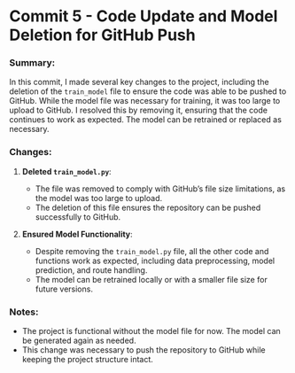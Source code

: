 # Commit 5 - Code Update and Model Deletion for GitHub Push

### Summary:
In this commit, I made several key changes to the project, including the deletion of the `train_model` file to ensure the code was able to be pushed to GitHub. While the model file was necessary for training, it was too large to upload to GitHub. I resolved this by removing it, ensuring that the code continues to work as expected. The model can be retrained or replaced as necessary.

### Changes:
1. **Deleted `train_model.py`**:
   - The file was removed to comply with GitHub’s file size limitations, as the model was too large to upload.
   - The deletion of this file ensures the repository can be pushed successfully to GitHub.

2. **Ensured Model Functionality**:
   - Despite removing the `train_model.py` file, all the other code and functions work as expected, including data preprocessing, model prediction, and route handling.
   - The model can be retrained locally or with a smaller file size for future versions.

### Notes:
- The project is functional without the model file for now. The model can be generated again as needed.
- This change was necessary to push the repository to GitHub while keeping the project structure intact.